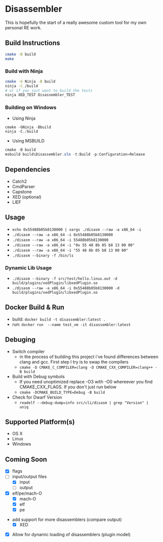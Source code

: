 # Disassembler

This is hopefully the start of a really awesome custom tool for my own personal RE work.

## Build Instructions
```bash
cmake -B build
make
```
### Build with Ninja
```bash
cmake -G Ninja -B build
ninja -C./build
# or if you just want to build the tests
ninja XED_TEST Disassembler_TEST
```
### Building on Windows
- Using Ninja
```powershell
cmake -GNinja -Bbuild
ninja -C./build
```
- Using MSBUILD
```powershell
cmake -B build
msbuild build\Disassembler.sln -t:Build -p:Configuration=Release
```

## Dependencies 
- Catch2
- CmdParser
- Capstone
- XED (optional)
- LIEF

## Usage
- `echo 0x55488b05b8130000 | xargs ./disasm --raw -a x86_64 -i`
- `./disasm --raw -a x86_64 -i 0x55488b05b8130000`
- `./disasm --raw -a x86_64 -i 55488b05b8130000`
- `./disasm --raw -a x86_64 -i "0x 55 48 8b 05 b8 13 00 00"`
- `./disasm --raw -a x86_64 -i "55 48 8b 05 b8 13 00 00"`
- `./disasm --binary -f /bin/ls`
### Dynamic Lib Usage
- `./disasm --binary -f src/test/hello.linux.out -d build/plugins/xedPlugin/libxedPlugin.so`
- `./disasm --raw -a x86_64 -i 0x55488b05b8130000 -d build/plugins/xedPlugin/libxedPlugin.so`


## Docker Build & Run
- build: `docker build -t disassembler:latest .`
- run: `docker run  --name test_vm -it disassembler:latest`


## Debuging 
- Switch compiler
    - in the process of building this project i've found differences between clang and gcc. First step I try is to swap the compilers
    - `cmake -D CMAKE_C_COMPILER=clang -D CMAKE_CXX_COMPILER=clang++ -B build`
- Build with Debug symbols
    - If you need unoptimized replace -O3 with -O0 whereever you find CMAKE_CXX_FLAGS. If you don't just run below
    - `cmake -DCMAKE_BUILD_TYPE=Debug -B build`
- Check for Dwarf Version
    - `readelf --debug-dump=info src/cli/disasm | grep "Version" | uniq`

## Supported Platform(s)
- OS X
- Linux
- Windows

## Coming Soon
- [x] flags
- [ ] input/output files
    - [x] input
    - [ ] output
- [x] elf/pe/mach-O
    - [x] mach-O
    - [x] elf
    - [x] pe
- add support for more disassemblers (compare output)
    - [x] XED
- [x] Allow for dynamic loading of disassemblers (plugin model)